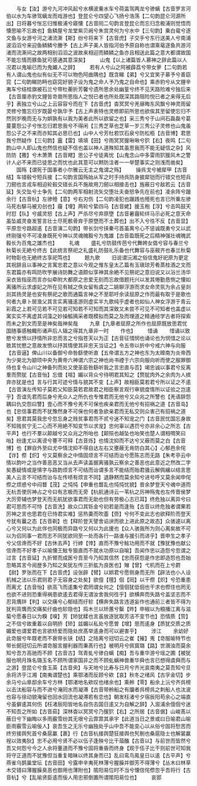 <!-- { "loadSidebar": true } -->
　　与女【汝】游兮九河冲风起兮水横波乗水车兮荷盖驾两龙兮骖螭【古音罗言河伯以水为车骖驾螭龙而戏游也】登昆仑兮四望心飞扬兮浩荡【二句韵昆仑河源所出】日将暮兮怅忘归惟极浦兮寤懐【古音囘二句韵言登昆仑而忘归念极浦则觉悟而懐思喻不忘故也】鱼鳞屋兮龙堂紫贝阙兮朱宫灵何为兮水中【三句韵】乗白鼋兮逐文鱼与女游兮河之渚流澌【斯】纷兮将来下【古音虎】子交手兮东行送美人兮南浦波滔滔兮来迎鱼鳞鳞兮媵予【古上声子美人皆指河伯予原自称也谓乘鼋逐鱼共游河渚而流澌间之故两相别滔滔之波故来相迎而鳞鳞之鱼亦且相送此篇之意大都谓故国不能忘情而豚鱼犹可感通其意深矣】
　　山鬼【以上诸篇皆人慕神之辞此篇以人况君以鬼喻已而为鬼媚人之辞】
　　若有人兮山之阿被薜荔兮带女萝【二句韵若有人谓山鬼也似有似无不可以物色阿曲隅也】既含睇【弟】兮又宜笑子慕予兮善窈窕【二句韵睇防眄也窈窕好貌子设为鬼之命人予乃鬼之自命也】乘赤豹兮从文貍辛夷车兮结桂旗被石兰兮带杜蘅折芳馨兮遗所思余处幽篁兮终不见天路险难兮独后来【古音厘赤豹文貍皆竒兽所思指人之悦已者也所处既深其路阻险悦已者之来得无后乎】表独立兮山之上云容容兮而在下【古音虎】杳冥冥兮羌昼晦东风飘兮神灵雨留灵修兮憺忘归岁既晏兮孰华予【古上声表特也灵修即前所思也欲俟其至留使忘归不然则岁晚而无与为娯孰有以我为美者此所以欲留之也】采三秀兮于山间石磊磊兮葛蔓蔓怨公子兮怅忘归君思我兮不得闲【三秀芝草也芝草一岁三秀公子灵修也山鬼虽怨公子之不来而亦知其必思已也】山中人兮芳杜若饮石泉兮防松栢【古音博】君思我兮然疑作【三句韵】靁【雷】填填【田】兮雨冥冥猨啾啾兮狖【右】夜鸣【二句韵山中人即山鬼也然信也疑不信也盖以神人道殊知其虽思我而不能无疑信之杂】风防防【撒】兮木萧萧【古音飕】思公子兮徒离忧【山鬼念山中多雷雨狖猨风木之警计人必不来而已徒思之而忧也此其意可以黙防注者一一举楚事实之则浅而凿矣】
　　国殇【谓死于国事者小尔雅云无主之鬼谓之殇】
　　操呉戈兮被犀甲【古音结】车错毂兮短兵接【二句韵言国殇始从军之时手持呉防身披犀铠而行错交也短兵刀劒也言戎车相迫轮毂交错长兵不施故用刀劒以相接击也】旌蔽日兮敌若云【古音延】矢交坠兮士争先【二句韵两军相射流矢交堕壮夫奋怒争先在前也】凌余阵兮躐余行【古音杭】左骖殪【意】兮右刃伤【二句韵凌犯也躐践也殪死也言已所乗左骖马死右騑马被刃创也】霾【埋】两轮兮絷四马【古音姥】援玉枹【浮】兮击鸣鼓天时怼【队】兮威灵怒【古上声】严杀尽兮弃原壄【古音暑霾轮绊马示必死之意天命虽坠威灵奋发誓言壮士尽死骸骨弃于原壄而不土葬也】出不入兮徃不反【古音显】平原忽兮路超逺【古音演二句韵】带长剑兮挟秦弓首虽离兮心不惩诚既勇兮又以武终刚强兮不可凌身既死兮神以灵魂魄毅兮为鬼雄【古音盈既死之后精神强壮魂魄武毅长为百鬼之雄杰也】
　　礼魂
　　盛礼兮防鼓传芭兮代舞姱女倡兮容与春兰兮秋菊长无絶兮终古【此统言祭祀之礼盛礼防鼓礼乐备也代舞容与巫觋齐也春兰秋菊时物彰也无絶终古享祀笃也】
　　题九歌
　　旧说谓沅湘之俗信鬼好祀原为更定其祝辞且以事神之言寓忠君之意以今观之惟东皇太乙篇有玉瑱琼芳肴蒸桂酒之文而东君篇亦有鸣防吹竽展诗防舞之语颇似享神其余絶不见祭祀之意旧说又以浴兰汤华采衣皆指巫而言亦似牵附大都原之忠爱无刻而忘故借题托兴以发其惓勤恳恻之懐如离骚所云求虙妃之所在见有娀之佚女留有虞之二姚聊浮游而求女命灵氛为余占皇剡剡其扬灵是也安有祭祀之歌而通篇言神之不至耶吁余读屈原之作而最有取于是歌也何者九章卜居渔父其言实离骚逺游则虚实半九歌纯乎虚者也如仙人神女浮游于青云彩霞之上若可见若不可见若可知若不可知而其深致又未尝不可见不可知者也盖虚以寓实实不离虚其词藻之妙操觚摛采者既模拟而莫之及而理道之精通经学古者将探索而未之到文而至是神矣哉神矣哉
　　九章【九章者屈原之所作也屈原既放思君忧国随事感触輙形诸声后人辑之得其九章非一时
　　作也】
　　惜诵
　　惜诵以致愍兮发愤以抒情所非忠而言之兮指苍天以为正【古音征惜悯也诵论也为悯惜之论以致其忧愍之意故发愤以抒其情使其非忠天当证之】令五帝以折中兮戒六神与向服【古音逼】俾山川以备御兮命咎繇使听直【五帝谓五方之神也东为太皥南为炎帝西为少昊北为颛顼中央为黄帝六神谓六宗之神也尚书禋于六宗向服向听而使之服罪御侍也复令山川之神备列而处又使圣臣咎繇听我之言忠直与否】竭忠诚以事君兮反离羣而赘肬【古音怡】忘儇【喧】媚以背众兮待明君其知之【赘肬肉外之余肉为人摈弃亦犹是也】言与行其可迹兮情与貌其不变【上声】故相臣莫若君兮所以证之不逺【古音演左传知子莫若父知臣莫若君故君之相臣察言观行审貌度情所以证验之岂逺乎】吾谊先君而后身兮羌众人之所仇也专惟君而无他兮又众兆之所讐也【羌语辞怨耦曰仇交怨曰讐】壹心而不豫兮羌不可保也疾亲君而无他兮有招祸之道【古音岛】也【忠信事君而不犹豫然身不可保也何者急欲亲君而无私交则众害己有招祸之道矣】思君其莫我忠兮忽忘身之贱贫事君而不贰兮迷不知宠之门【古音民忧国忘身故不知贱贫宁无二心而不用絶不知变节以求宠】忠何辜以遇罚兮亦非余心之所志【古平声】也行不羣以颠越兮又众兆之所咍也【颠殒也越坠也咍笑也楚人谓相啁笑曰咍】纷逢尤以离谤兮謇不可释【古音烁】也情沈抑而不达兮又蔽而莫之白【古音博】也【罪自外至曰尤中情沈抑不得自达左右又壅蔽无肯防白其心】心郁邑余侘【诈】傺【炽】兮又莫察余之中情固烦言不可结而诒兮愿陈志而无路【朱考亭云中情以韵叶之当作善恶恶又当从去声读盖据离骚孰云察余之善恶也此意近之然改二字矣愚疑情或是愫字与路韵烦言不可结而诒谓多言不能结而贻君骚云解佩纕以结言思美人云言不可结而诒与左传啧有烦言不同】退静黙而莫余知兮进号呼又莫余闻申侘傺之烦惑兮中闷瞀【茂】之忳忳【申重也瞀乱也忳忳忧貌】昔余梦登天兮魂中道而无杭吾使厉神占之兮曰有志极而无旁【杭航通诗云一苇杭之厉神殇鬼也左传晋侯梦大厉旁辅也梦登天而无航犹欲事君而无助也但有劳极心志已耳】终危独以离异兮曰君可思而不可恃【古音洗】故众口其铄金兮初若是而逢殆【古音以终危独者谓果若厉神之言也思君在已恃君实难】惩热羮而吹齑【赍】兮何不变此志也欲释阶而登天兮犹有曩之态【古音剃】也【释阶登天譬舍谄谀而欲上进此原之故态】众骇遽以离心兮又何以为此伴也同极而异路兮又何以为此援也【众人骇我所为则心离矣故不可以为侣同事一君而志不同犹欲同至一处而各行一路谁与援引而进乎】晋申生之孝子兮父信谗而不好【古休去声】行婞【悻】直而不豫兮鮌功用而不就【豫犹豫也献公信谗而不好孝子以喻懐王鮌专狠直而不就水功原以自喻】吾闻作忠以造怨兮忽谓之过言【古音延】九折臂而成医兮吾至今乃知其信然【忠而获怨是作忠即造怨也吾始忽略其言今阅歴多乃知之矣犹左传三折肱为良医也】矰【曾】弋机而在上兮罻【尉】罗张而在下【古音虎】设张辟【臂】以娯君兮愿侧身而无所【辟法也小人设机械之法以乐君则君子无容身之处矣】欲儃【氊】佪【囘】以干傺【炽】兮恐重患而离尤【古音怡】欲高飞而逺集兮君罔谓女何之【儃佪犹低佪也干求也傺住也罔无也欲不进则恐重得祸患欲逺去君得无谓汝舍我何徃乎】欲横奔而失路兮盖坚志而不忍背膺牉【判】以交痛兮心郁结而纡轸【横奔失路言违道妄作也通前三者皆不得为犹判背膺而交痛矣纡曲也轸隐也】捣木兰以矫蕙兮糳【昨】申椒以为粮播江离与滋菊兮愿春日以为糗【嗅】芳【矫犹糅也言虽放逐犹取芳洁不变节也】恐情质【贽】之不信兮故重着以自明挢【矫】兹媚以私处兮愿曽【增】思而逺身【质犹交质之质媚爱也谓爱君也言欲矫爱而隐处庶髙举逺身而可以避害乎】
　　涉江
　　余幼好此竒服兮年既老而不衰带长铗【结】之陆离兮冠切云之崔【摧】嵬【竒服喻特节也带长劒冠切云所谓竒服言握利器而秉髙行也】被明月兮佩寳璐【路】世溷浊而莫余知兮吾方高驰而不顾【古音古】驾青虬兮骖白螭【痴】吾与重华游兮瑶之圃【被犹服也明月珠名璐玉名不顾所谓家国非之而不顾虬螭神兽重华舜也言已想得虞舜而与之游】登昆仑兮食玉英【古音央】与天地兮比寿与日月兮齐光哀南夷之莫吾知兮旦余将济乎江湘【南夷谓楚也】乘鄂渚而反顾兮欸【哀】秋冬之绪风【古孚金切】步余马兮山臯邸余车兮方林【鄂渚地名欸叹也绪余也】乘舲【零】船余上沅兮齐呉榜以击汰船容与而不进兮淹囘水而凝滞【古音带舲船之有牖者呉榜呉之刺船人也汰波也容与徐动貌淹留也回水回流也凝滞若有恋也】朝发枉渚兮夕宿辰阳苟余心之端直兮虽僻逺其何伤【枉渚辰阳皆地名自伤去国日逺又为自解之辞】入溆浦余儃佪兮迷不知吾之所如【古音茹】深林杳以冥冥兮乃猨狖【右】之所居【古音倨】山峻髙以蔽日兮下幽晦以多雨霰雪纷其无垠兮云霏霏其承宇【此道当日之景或曰日喻君山喻臣雨霰雪云喻佞人】哀吾生之无乐兮幽独处乎山中吾不能变心以从俗兮固将愁苦而终穷接舆髠首兮桑扈臝【裹】行【古音杭接舆楚狂接舆也髠剔也桑扈隐士也解裳臝裎以效夷狄】忠不必用兮贤不必以伍子逢殃兮比干葅醢【古音以】与前世而皆然兮吾又何怨兮今之人余将董道而不豫兮固将重昏而终身【观于伍子比干则前世可知我将守正道而不犹豫但当重复暗昧以终其身而已】乱曰鸾鸟鳯皇日以逺【古平声】兮燕雀乌鹊巢堂坛【古音田】兮露申辛夷死林薄兮腥臊并御芳不得薄兮【丛木曰林草木交错曰薄腥臊臭恶也御用也薄附也】隂阳易位时不当兮懐信侘傺忽乎吾将行【古音杭】兮【乱喻贤臣逺而佞人用忠邪倒置所谓隂阳易位也】
　　哀郢

